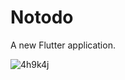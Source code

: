 # Notodo

A new Flutter application.

![4h9k4j](https://user-images.githubusercontent.com/51445048/95009145-5abc6580-063d-11eb-9b53-302e1e9aedc5.gif)
